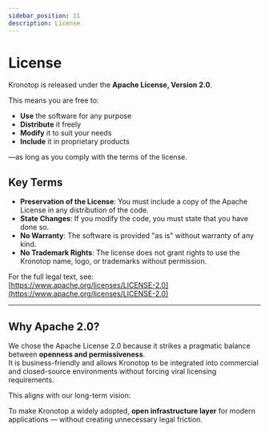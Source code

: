 ```yaml
---
sidebar_position: 11
description: License
---
```


# License

Kronotop is released under the **Apache License, Version 2.0**.

This means you are free to:

- **Use** the software for any purpose  
- **Distribute** it freely  
- **Modify** it to suit your needs  
- **Include** it in proprietary products  

—as long as you comply with the terms of the license.

## Key Terms

- **Preservation of the License**: You must include a copy of the Apache License in any distribution of the code.  
- **State Changes**: If you modify the code, you must state that you have done so.  
- **No Warranty**: The software is provided "as is" without warranty of any kind.  
- **No Trademark Rights**: The license does not grant rights to use the Kronotop name, logo, or trademarks without permission.

For the full legal text, see:  
[https://www.apache.org/licenses/LICENSE-2.0](https://www.apache.org/licenses/LICENSE-2.0)

---

## Why Apache 2.0?

We chose the Apache License 2.0 because it strikes a pragmatic balance between **openness and permissiveness**.  
It is business-friendly and allows Kronotop to be integrated into commercial and closed-source environments without forcing viral licensing requirements.

This aligns with our long-term vision:  

To make Kronotop a widely adopted, **open infrastructure layer** for modern applications — without creating unnecessary legal friction.
